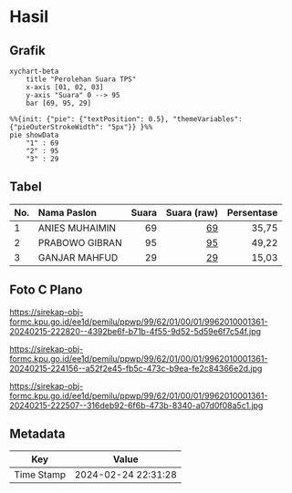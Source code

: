 # Hasil

## Grafik

```mermaid
xychart-beta
    title "Perolehan Suara TPS"
    x-axis [01, 02, 03]
    y-axis "Suara" 0 --> 95
    bar [69, 95, 29]
```

```mermaid
%%{init: {"pie": {"textPosition": 0.5}, "themeVariables": {"pieOuterStrokeWidth": "5px"}} }%%
pie showData
    "1" : 69
    "2" : 95
    "3" : 29
```

## Tabel

| No. | Nama Paslon    | Suara | Suara (raw) | Persentase |
|:--- |:-------------- | -----:| -----------:| ----------:|
| 1   | ANIES MUHAIMIN | 69    | [69][p-1]   | 35,75      |
| 2   | PRABOWO GIBRAN | 95    | [95][p-2]   | 49,22      |
| 3   | GANJAR MAHFUD  | 29    | [29][p-3]   | 15,03      |


[p-1]: https://github.com/gigit-pemilu/pemilu-2024-99-luar-negeri/blob/main/pilpres/hitung-suara/sub/99-luar-negeri/sub/62-kuala-lumpur-malaysia/sub/01-kuala-lumpur-malaysia/sub/0001-kuala-lumpur-malaysia/sub/361-tps-048/sub/paslon-1.txt
[p-2]: https://github.com/gigit-pemilu/pemilu-2024-99-luar-negeri/blob/main/pilpres/hitung-suara/sub/99-luar-negeri/sub/62-kuala-lumpur-malaysia/sub/01-kuala-lumpur-malaysia/sub/0001-kuala-lumpur-malaysia/sub/361-tps-048/sub/paslon-2.txt
[p-3]: https://github.com/gigit-pemilu/pemilu-2024-99-luar-negeri/blob/main/pilpres/hitung-suara/sub/99-luar-negeri/sub/62-kuala-lumpur-malaysia/sub/01-kuala-lumpur-malaysia/sub/0001-kuala-lumpur-malaysia/sub/361-tps-048/sub/paslon-3.txt

## Foto C Plano

https://sirekap-obj-formc.kpu.go.id/ee1d/pemilu/ppwp/99/62/01/00/01/9962010001361-20240215-222820--4392be6f-b71b-4f55-9d52-5d59e6f7c54f.jpg

https://sirekap-obj-formc.kpu.go.id/ee1d/pemilu/ppwp/99/62/01/00/01/9962010001361-20240215-224156--a52f2e45-fb5c-473c-b9ea-fe2c84366e2d.jpg

https://sirekap-obj-formc.kpu.go.id/ee1d/pemilu/ppwp/99/62/01/00/01/9962010001361-20240215-222507--316deb92-6f6b-473b-8340-a07d0f08a5c1.jpg


## Metadata

| Key        | Value               |
| ---------- | ------------------- |
| Time Stamp | 2024-02-24 22:31:28 |



